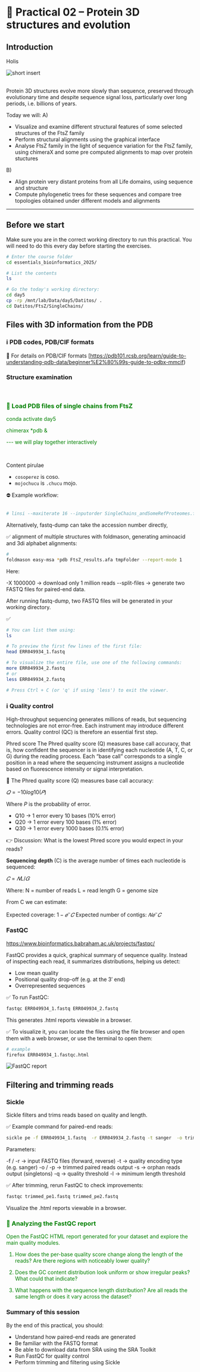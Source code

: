 # 🧮 Practical 02 – Protein 3D structures and evolution

## Introduction

Holis

![short insert](img/shor-insert.png)  
&nbsp;

Protein 3D structures evolve more slowly than sequence, preserved through evolutionary time and despite sequence signal loss, particularly over long periods, i.e. billions of years. 

Today we will:
A)
- Visualize and examine different structural features of some selected structures of the FtsZ family
- Perform structural alignments using the graphical interface
- Analyse FtsZ family in the light of sequence variation for the FtsZ family, using chimeraX and some pre computed alignments to map over protein stuctures

B)
- Align protein very distant proteins from all Life domains, using sequence and structure
- Compute phylogenetic trees for these sequences and compare tree topologies obtained under different models and alignments

---
## Before we start

Make sure you are in the correct working directory to run this practical.
You will need to do this every day before starting the exercises.
```bash
# Enter the course folder
cd essentials_bioinformatics_2025/

# List the contents
ls

# Go the today's working directory:
cd day5
cp -rp /mnt/lab/Data/day5/Datitos/ .
cd Datitos/FtsZ/SingleChains/
```

## Files with 3D information from the PDB

### ℹ️ PDB codes, PDB/CIF formats

📘 For details on PDB/CIF formats [https://pdb101.rcsb.org/learn/guide-to-understanding-pdb-data/beginner%E2%80%99s-guide-to-pdbx-mmcif)




### Structure examination

&nbsp;


<font color="green">

### 🧩 Load PDB files of single chains from FtsZ
conda activate day5

chimerax *pdb &


--- we will play together interactively


</font>

&nbsp;

Content pirulae
- `cosoperez` is coso.  
- `mojochucu` is `.chucu` mojo.  

⛔ Example workflow:
```bash

# linsi --maxiterate 16 --inputorder SingleChains_andSomeRefProteomes.fa   > SingleChains_andSomeRefProteomes_linsiOriOrder.fas
```
Alternatively, fastq-dump can take the accession number directly, 

✅ alignment of multiple structures with foldmason, generating aminoacid and 3di alphabet alignments:


```bash
# 
foldmason easy-msa *pdb FtsZ_results.afa tmpFolder --report-mode 1
```


Here:

-X 1000000 → download only 1 million reads
--split-files → generate two FASTQ files for paired-end data.

After running fastq-dump, two FASTQ files will be generated in your working directory.

✅
```bash
# You can list them using:
ls

# To preview the first few lines of the first file:
head ERR049934_1.fastq

# To visualize the entire file, use one of the following commands:
more ERR049934_2.fastq
# or
less ERR049934_2.fastq

# Press Ctrl + C (or 'q' if using 'less') to exit the viewer.
```

### ℹ️ Quality control
High-throughput sequencing generates millions of reads, but sequencing technologies are not error-free. Each instrument may introduce different errors. Quality control (QC) is therefore an essential first step.

Phred score
The Phred quality score (Q) measures base call accuracy, that is, how confident the sequencer is in identifying each nucleotide (A, T, C, or G) during the reading process. Each “base call” corresponds to a single position in a read where the sequencing instrument assigns a nucleotide based on fluorescence intensity or signal interpretation.  

📌 The Phred quality score (Q) measures base call accuracy:

$𝑄 = −10log 10(𝑃)$

Where *P* is the probability of error.

* Q10 → 1 error every 10 bases (10% error)
* Q20 → 1 error every 100 bases (1% error)
* Q30 → 1 error every 1000 bases (0.1% error)

👉 Discussion: What is the lowest Phred score you would expect in your reads?


**Sequencing depth** (C) is the average number of times each nucleotide is sequenced:

$𝐶=𝑁L/𝐺$

Where:
N = number of reads
L = read length
G = genome size

From C we can estimate:

Expected coverage: $1−𝑒^-𝐶$
Expected number of contigs: $𝑁𝑒^−𝐶$


###  FastQC
https://www.bioinformatics.babraham.ac.uk/projects/fastqc/

FastQC provides a quick, graphical summary of sequence quality. Instead of inspecting each read, it summarizes distributions, helping us detect:

- Low mean quality
- Positional quality drop-off (e.g. at the 3′ end)
- Overrepresented sequences

✅ To run FastQC:

```bash
fastqc ERR049934_1.fastq ERR049934_2.fastq
```
This generates .html reports viewable in a browser.

✅ To visualize it, you can locate the files using the file browser and open them with a web browser, or use the terminal to open them:
```bash
# example
firefox ERR049934_1.fastqc.html 
```

![FastQC report](img/fastqc.png)
&nbsp;

## Filtering and trimming reads
### Sickle
Sickle filters and trims reads based on quality and length.

✅ Example command for paired-end reads:

```bash
sickle pe -f ERR049934_1.fastq  -r ERR049934_2.fastq -t sanger  -o trimmed_pe1.fastq   -p trimmed_pe2.fastq   -s trimmed_se.fastq  -q 27 -l 90
```

Parameters:

-f / -r → input FASTQ files (forward, reverse)
-t → quality encoding type (e.g. sanger)
-o / -p → trimmed paired reads output
-s → orphan reads output (singletons)
-q → quality threshold
-l → minimum length threshold

✅ After trimming, rerun FastQC to check improvements:

```bash
fastqc trimmed_pe1.fastq trimmed_pe2.fastq
```
Visualize the .html reports viewable in a browser.

<font color="green">

### 🧩 Analyzing the FastQC report

Open the FastQC HTML report generated for your dataset and explore the main quality modules.

1. How does the per-base quality score change along the length of the reads? Are there regions with noticeably lower quality?

2. Does the GC content distribution look uniform or show irregular peaks? What could that indicate?

3. What happens with the sequence length distribution? Are all reads the same length or does it vary across the dataset?

</font>


### Summary of this session
By the end of this practical, you should:

* Understand how paired-end reads are generated
* Be familiar with the FASTQ format
* Be able to download data from SRA using the SRA Toolkit
* Run FastQC for quality control
* Perform trimming and filtering using Sickle